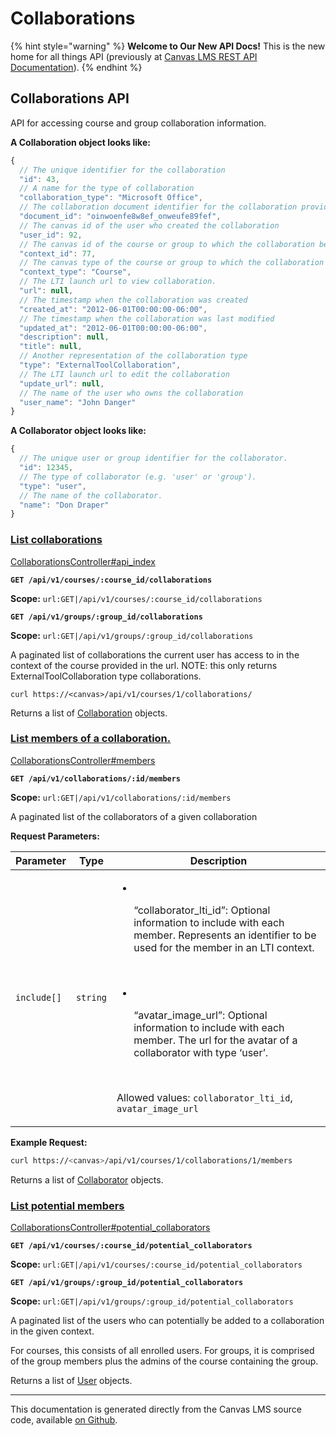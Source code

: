 # Collaborations

{% hint style="warning" %}
**Welcome to Our New API Docs!** This is the new home for all things API (previously at [Canvas LMS REST API Documentation](https://api.instructure.com)).
{% endhint %}

## Collaborations API

API for accessing course and group collaboration information.

**A Collaboration object looks like:**

```js
{
  // The unique identifier for the collaboration
  "id": 43,
  // A name for the type of collaboration
  "collaboration_type": "Microsoft Office",
  // The collaboration document identifier for the collaboration provider
  "document_id": "oinwoenfe8w8ef_onweufe89fef",
  // The canvas id of the user who created the collaboration
  "user_id": 92,
  // The canvas id of the course or group to which the collaboration belongs
  "context_id": 77,
  // The canvas type of the course or group to which the collaboration belongs
  "context_type": "Course",
  // The LTI launch url to view collaboration.
  "url": null,
  // The timestamp when the collaboration was created
  "created_at": "2012-06-01T00:00:00-06:00",
  // The timestamp when the collaboration was last modified
  "updated_at": "2012-06-01T00:00:00-06:00",
  "description": null,
  "title": null,
  // Another representation of the collaboration type
  "type": "ExternalToolCollaboration",
  // The LTI launch url to edit the collaboration
  "update_url": null,
  // The name of the user who owns the collaboration
  "user_name": "John Danger"
}
```

**A Collaborator object looks like:**

```js
{
  // The unique user or group identifier for the collaborator.
  "id": 12345,
  // The type of collaborator (e.g. 'user' or 'group').
  "type": "user",
  // The name of the collaborator.
  "name": "Don Draper"
}
```

### [List collaborations](#method.collaborations.api_index) <a href="#method.collaborations.api_index" id="method.collaborations.api_index"></a>

[CollaborationsController#api\_index](https://github.com/instructure/canvas-lms/blob/master/app/controllers/collaborations_controller.rb)

**`GET /api/v1/courses/:course_id/collaborations`**

**Scope:** `url:GET|/api/v1/courses/:course_id/collaborations`

**`GET /api/v1/groups/:group_id/collaborations`**

**Scope:** `url:GET|/api/v1/groups/:group_id/collaborations`

A paginated list of collaborations the current user has access to in the context of the course provided in the url. NOTE: this only returns ExternalToolCollaboration type collaborations.

```
curl https://<canvas>/api/v1/courses/1/collaborations/
```

Returns a list of [Collaboration](#collaboration) objects.

### [List members of a collaboration.](#method.collaborations.members) <a href="#method.collaborations.members" id="method.collaborations.members"></a>

[CollaborationsController#members](https://github.com/instructure/canvas-lms/blob/master/app/controllers/collaborations_controller.rb)

**`GET /api/v1/collaborations/:id/members`**

**Scope:** `url:GET|/api/v1/collaborations/:id/members`

A paginated list of the collaborators of a given collaboration

**Request Parameters:**

| Parameter   | Type     | Description                                                                                                                                                                                                                                                                                                                                                                                                                                               |
| ----------- | -------- | --------------------------------------------------------------------------------------------------------------------------------------------------------------------------------------------------------------------------------------------------------------------------------------------------------------------------------------------------------------------------------------------------------------------------------------------------------- |
| `include[]` | `string` | <ul><li><p><br></p><p>“collaborator_lti_id”: Optional information to include with each member. Represents an identifier to be used for the member in an LTI context.</p><p><br></p></li><li><p><br></p><p>“avatar_image_url”: Optional information to include with each member. The url for the avatar of a collaborator with type ‘user’.</p><p><br></p></li></ul><p>Allowed values: <code>collaborator_lti_id</code>, <code>avatar_image_url</code></p> |

**Example Request:**

```bash
curl https://<canvas>/api/v1/courses/1/collaborations/1/members
```

Returns a list of [Collaborator](#collaborator) objects.

### [List potential members](#method.collaborations.potential_collaborators) <a href="#method.collaborations.potential_collaborators" id="method.collaborations.potential_collaborators"></a>

[CollaborationsController#potential\_collaborators](https://github.com/instructure/canvas-lms/blob/master/app/controllers/collaborations_controller.rb)

**`GET /api/v1/courses/:course_id/potential_collaborators`**

**Scope:** `url:GET|/api/v1/courses/:course_id/potential_collaborators`

**`GET /api/v1/groups/:group_id/potential_collaborators`**

**Scope:** `url:GET|/api/v1/groups/:group_id/potential_collaborators`

A paginated list of the users who can potentially be added to a collaboration in the given context.

For courses, this consists of all enrolled users. For groups, it is comprised of the group members plus the admins of the course containing the group.

Returns a list of [User](../users#user) objects.

***

This documentation is generated directly from the Canvas LMS source code, available [on Github](https://github.com/instructure/canvas-lms).
